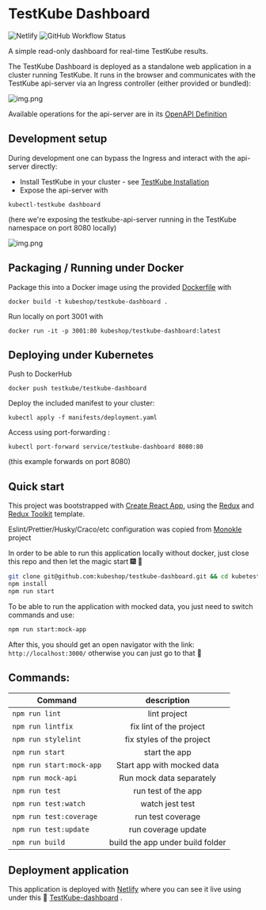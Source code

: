 # TestKube Dashboard

![Netlify](https://img.shields.io/netlify/8cef7e08-ee34-4dd3-871a-27fb0c63a0c8?color=%231890fc&style=for-the-badge)
![GitHub Workflow Status](https://img.shields.io/github/workflow/status/kubeshop/testkube-dashboard/Publish%20Docker%20image?style=for-the-badge)

A simple read-only dashboard for real-time TestKube results.

The TestKube Dashboard is deployed as a standalone web application in a cluster running TestKube. It runs in the browser
and communicates with the TestKube api-server via an Ingress controller (either provided or bundled):

![img.png](docs/images/very-high-level-architecture.png)

Available operations for the api-server are in its
[OpenAPI Definition](https://github.com/kubeshop/testkube/blob/main/api/v1/testkube.yaml)

## Development setup

During development one can bypass the Ingress and interact with the api-server directly:

- Install TestKube in your cluster - see [TestKube Installation](https://kubeshop.github.io/testkube/installing/)
- Expose the api-server with

```shell
kubectl-testkube dashboard
```

(here we're exposing the testkube-api-server running in the TestKube namespace on port 8080 locally)

![img.png](docs/images/dev-architecture.png)

## Packaging / Running under Docker

Package this into a Docker image using the provided [Dockerfile](Dockerfile) with

```
docker build -t kubeshop/testkube-dashboard .
```

Run locally on port 3001 with

```
docker run -it -p 3001:80 kubeshop/testkube-dashboard:latest
```

## Deploying under Kubernetes

Push to DockerHub

```
docker push testkube/testkube-dashboard
```

Deploy the included manifest to your cluster:

```
kubectl apply -f manifests/deployment.yaml
```

Access using port-forwarding :

```
kubectl port-forward service/testkube-dashboard 8080:80
```

(this example forwards on port 8080)

## Quick start

This project was bootstrapped with [Create React App](https://github.com/facebook/create-react-app), using the
[Redux](https://redux.js.org/) and [Redux Toolkit](https://redux-toolkit.js.org/) template.

Eslint/Prettier/Husky/Craco/etc configuration was copied from [Monokle](https://github.com/kubeshop/monokle) project

In order to be able to run this application locally without docker, just close this repo and then let the magic start
:fireworks: :tada:

```bash
git clone git@github.com:kubeshop/testkube-dashboard.git && cd kubetest-dashboard
npm install
npm run start
```

To be able to run the application with mocked data, you just need to switch commands and use:

```bash
npm run start:mock-app
```

After this, you should get an open navigator with the link: `http://localhost:3000/` otherwise you can just go to that
:link:

## Commands:

| Command                  |           description            |
| ------------------------ | :------------------------------: |
| `npm run lint`           |           lint project           |
| `npm run lintfix`        |     fix lint of the project      |
| `npm run stylelint`      |    fix styles of the project     |
| `npm run start`          |          start the app           |
| `npm run start:mock-app` |    Start app with mocked data    |
| `npm run mock-api`       |     Run mock data separately     |
| `npm run test`           |       run test of the app        |
| `npm run test:watch`     |         watch jest test          |
| `npm run test:coverage`  |        run test coverage         |
| `npm run test:update`    |       run coverage update        |
| `npm run build`          | build the app under build folder |

## Deployment application

This application is deployed with [Netlify](https://app.netlify.com/) where you can see it live using under this :link:
[TestKube-dashboard](https://cocky-northcutt-d5b913.netlify.app/) .
